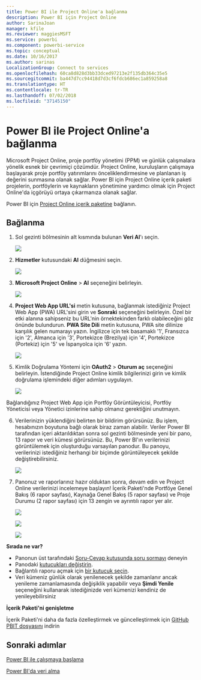 ```yaml
---
title: Power BI ile Project Online'a bağlanma
description: Power BI için Project Online
author: SarinaJoan
manager: kfile
ms.reviewer: maggiesMSFT
ms.service: powerbi
ms.component: powerbi-service
ms.topic: conceptual
ms.date: 10/16/2017
ms.author: sarinas
LocalizationGroup: Connect to services
ms.openlocfilehash: 60ca8d828d3bb33dced97213e2f135db364c35e5
ms.sourcegitcommit: ba447d7cc94418d7d3cf6fdcb686ec1a859258a8
ms.translationtype: HT
ms.contentlocale: tr-TR
ms.lasthandoff: 07/02/2018
ms.locfileid: "37145150"
---
```

# <a name="connect-to-project-online-with-power-bi"></a>Power BI ile Project Online'a bağlanma
Microsoft Project Online, proje portföy yönetimi (PPM) ve günlük çalışmalara yönelik esnek bir çevrimiçi çözümdür. Project Online, kuruluşların çalışmaya başlayarak proje portföy yatırımlarını önceliklendirmesine ve planlanan iş değerini sunmasına olanak sağlar. Power BI için Project Online içerik paketi projelerin, portföylerin ve kaynakların yönetimine yardımcı olmak için Project Online'da içgörüyü ortaya çıkarmanıza olanak sağlar.

Power BI için [Project Online içerik paketine](https://app.powerbi.com/getdata/services/project-online) bağlanın.

## <a name="how-to-connect"></a>Bağlanma
1. Sol gezinti bölmesinin alt kısmında bulunan **Veri Al**'ı seçin.
   
    ![](media/service-connect-to-project-online/getdata.png)
2. **Hizmetler** kutusundaki **Al** düğmesini seçin.
   
   ![](media/service-connect-to-project-online/services.png)
3. **Microsoft Project Online** \> **Al** seçeneğini belirleyin.
   
   ![](media/service-connect-to-project-online/mproject.png)
4. **Project Web App URL'si** metin kutusuna, bağlanmak istediğiniz Project Web App (PWA) URL'sini girin ve **Sonraki** seçeneğini belirleyin. Özel bir etki alanına sahipseniz bu URL'nin örnektekinden farklı olabileceğini göz önünde bulundurun. **PWA Site Dili** metin kutusuna, PWA site dilinize karşılık gelen numarayı yazın. İngilizce için tek basamaklı '1', Fransızca için '2', Almanca için '3', Portekizce (Brezilya) için '4', Portekizce (Portekiz) için '5' ve İspanyolca için '6' yazın. 
   
    ![](media/service-connect-to-project-online/params.png)
5. Kimlik Doğrulama Yöntemi için **OAuth2** \> **Oturum aç** seçeneğini belirleyin. İstendiğinde Project Online kimlik bilgilerinizi girin ve kimlik doğrulama işlemindeki diğer adımları uygulayın.
   
    ![](media/service-connect-to-project-online/creds.png)
    
Bağlandığınız Project Web App için Portföy Görüntüleyicisi, Portföy Yöneticisi veya Yönetici izinlerine sahip olmanız gerektiğini unutmayın.

6. Verilerinizin yüklendiğini belirten bir bildirim görürsünüz. Bu işlem, hesabınızın boyutuna bağlı olarak biraz zaman alabilir. Veriler Power BI tarafından içeri aktarıldıktan sonra sol gezinti bölmesinde yeni bir pano, 13 rapor ve veri kümesi görürsünüz. Bu, Power BI'ın verilerinizi görüntülemek için oluşturduğu varsayılan panodur. Bu panoyu, verilerinizi istediğiniz herhangi bir biçimde görüntüleyecek şekilde değiştirebilirsiniz.

   ![](media/service-connect-to-project-online/dashboard2.png)

7. Panonuz ve raporlarınız hazır olduktan sonra, devam edin ve Project Online verilerinizi incelemeye başlayın! İçerik Paketi'nde Portföye Genel Bakış (6 rapor sayfası), Kaynağa Genel Bakış (5 rapor sayfası) ve Proje Durumu (2 rapor sayfası) için 13 zengin ve ayrıntılı rapor yer alır. 

   ![](media/service-connect-to-project-online/report1.png)
   
   ![](media/service-connect-to-project-online/report3.png)
   
   ![](media/service-connect-to-project-online/report2.png)

**Sırada ne var?**

* Panonun üst tarafındaki [Soru-Cevap kutusunda soru sormayı](power-bi-q-and-a.md) deneyin
* Panodaki [kutucukları değiştirin](service-dashboard-edit-tile.md).
* Bağlantılı raporu açmak için [bir kutucuk seçin](service-dashboard-tiles.md).
* Veri kümeniz günlük olarak yenilenecek şekilde zamanlanır ancak yenileme zamanlamasında değişiklik yapabilir veya **Şimdi Yenile** seçeneğini kullanarak istediğinizde veri kümenizi kendiniz de yenileyebilirsiniz

**İçerik Paketi'ni genişletme**

İçerik Paketi'ni daha da fazla özelleştirmek ve güncelleştirmek için [GitHub PBIT dosyasını](https://github.com/OfficeDev/Project-Power-BI-Content-Packs) indirin

## <a name="next-steps"></a>Sonraki adımlar
[Power BI ile çalışmaya başlama](service-get-started.md)

[Power BI'da veri alma](service-get-data.md)

